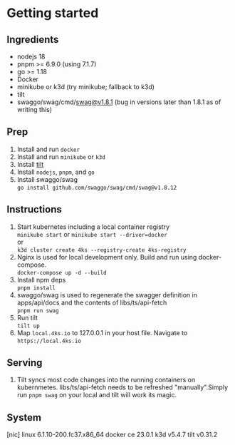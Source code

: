 # Getting started

## Ingredients

- nodejs 18
- pnpm >= 6.9.0 (using 7.1.7)
- go >= 1.18
- Docker
- minikube or k3d (try minikube; fallback to k3d)
- tilt
- swaggo/swag/cmd/swag@v1.8.1 (bug in versions later than 1.8.1 as of writing this)

## Prep

1. Install and run `docker`
1. Install and run `minikube` or `k3d`
1. Install [tilt](https://docs.tilt.dev/install.html)
1. Install `nodejs`, `pnpm`, and `go`
1. Install swaggo/swag \
   `go install github.com/swaggo/swag/cmd/swag@v1.8.12`

## Instructions

1. Start kubernetes including a local container registry \
    `minikube start` or `minikube start --driver=docker` \
    or \
   `k3d cluster create 4ks --registry-create 4ks-registry`
1. Nginx is used for local development only. Build and run using docker-compose. \
   `docker-compose up -d --build`
1. Install npm deps \
   `pnpm install`
1. swaggo/swag is used to regenerate the swagger definition in apps/api/docs and the contents of libs/ts/api-fetch \
   `pnpm run swag`
1. Run tilt \
   `tilt up`
1. Map `local.4ks.io` to 127.0.0.1 in your host file. Navigate to `https://local.4ks.io`

## Serving

1. Tilt syncs most code changes into the running containers on kubernmetes. libs/ts/api-fetch needs to be refreshed "manually".Simply run `pnpm swag` on your local and tilt will work its magic.

## System

[nic]
linux 6.1.10-200.fc37.x86_64
docker ce 23.0.1
k3d v5.4.7
tilt v0.31.2
